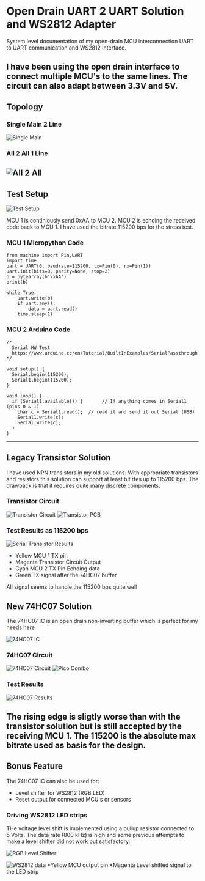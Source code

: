 # Open Drain UART 2 UART Solution and WS2812 Adapter

System level documentation of my open-drain MCU interconnection UART to UART communication and WS2812 Interface.

I have been using the open drain interface to connect multiple MCU's to the same lines. The circuit can also adapt between 3.3V and 5V. 
---
## Topology

### Single Main 2 Line
![Single Main](/images/SingleMain-2-Line.png)

### All 2 All 1 Line
![All 2 All](/images/All2All-1-Line.png)
---
## Test Setup

![Test Setup](/images/U2U_Test_Setup.png)

MCU 1 is continiously send 0xAA to MCU 2. MCU 2 is echoing the received code back to MCU 1.  I have used the bitrate 115200 bps for the stress test. 

### MCU 1 Micropython Code
```
from machine import Pin,UART
import time
uart = UART(0, baudrate=115200, tx=Pin(0), rx=Pin(1))
uart.init(bits=8, parity=None, stop=2)
b = bytearray(b'\xAA')
print(b)

while True:
    uart.write(b)
    if uart.any(): 
        data = uart.read() 
    time.sleep(1)
```
### MCU 2 Arduino Code
```
/*
  Serial HW Test
  https://www.arduino.cc/en/Tutorial/BuiltInExamples/SerialPassthrough
*/

void setup() {
  Serial.begin(115200);
  Serial1.begin(115200);
}

void loop() {
  if (Serial1.available()) {       // If anything comes in Serial1 (pins 0 & 1)
    char c = Serial1.read();  // read it and send it out Serial (USB)
    Serial1.write(c);
    Serial.write(c);
  }
}
```
---

## Legacy Transistor Solution
I have used NPN transistors in my old solutions. With appropriate transistors and resistors this solution can support at least bit rtes up to 115200 bps. The drawback is that it requires quite many discrete components.

### Transistor Circuit
![Transistor Circuit](/images/U2U_transistor.png)
![Transistor PCB](/images/Transistor_U2U_Module.jpg)

### Test Results as 115200 bps
![Serial Transistor Results](/images/20240813-P8130280.jpg)
* Yellow MCU 1 TX pin
* Magenta Transistor Circuit Output
* Cyan MCU 2 TX Pin Echoing data
* Green TX signal after the 74HC07 buffer

All signal seems to handle the 115200 bps quite well

## New 74HC07 Solution

The 74HC07 IC is an open drain non-inverting buffer which is perfect for my needs here

![74HC07 IC](/images/74HC07.jpg)


### 74HC07 Circuit

![74HC07 Circuit](/images/U2U_RGB_RST.png)
![Pico Combo](/images/Pico_Combo_PCB.jpg)

### Test Results
![74HC07 Results](/images/20240813-P8130281.jpg)

The rising edge is sligtly worse than with the transistor solution but is still accepted by the receiving MCU 1. The 115200 is the absolute max bitrate used as basis for the design. 
---
## Bonus Feature

The 74HC07 IC can also be used for:
* Level shifter for WS2812 (RGB LED) 
* Reset output for connected MCU's or sensors

### Driving WS2812 LED strips

THe voltage level shift is implemented using a pullup resistor connected to 5 Volts. The data rate (800 kHz) is high and some previous attempts to make a level shifter did not work out satisfactory.

![RGB Level Shifter](/images/WS2812_Level_Shifter.png)

![WS2812 data](/images/20240813-P8130285.jpg)
*Yellow MCU output pin
*Magenta Level shifted signal to the LED strip



